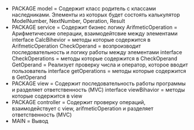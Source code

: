 * PACKAGE model = Содержит класс родитель с классами наследниками. Элементы из которых будет состоять калькулятор 
ModelNumber, NextNumber, Operation, Result
* PACKAGE service = Содержит бизнес логику
ArifmeticOperation = Арифметические операции, взаимодейтсвие между элементами
interface СalcBihevior = методы которые содержится в ArifmeticOperation 
CheckOperand = возпроизводит последовательность и логику работы между элементами 
interface СheckOperations = методы которые содержится в CheckOperand 
GetOperand = Реализует проверку числа и оператор, которое вводит пользователь 
interface getOperations = методы которые содержится в GetOperand 
* PACKAGE view = Содержит последовательность работы программы и разделяет ответственность (MVC)
interface viewBihavior = методы которые содержится в view 
* PACKAGE controller = Содержит проверку операций, взаимодействует с view, arifmeticOperation и разделяет ответственность (MVC)
* MAIN = Вывод 



 
 
